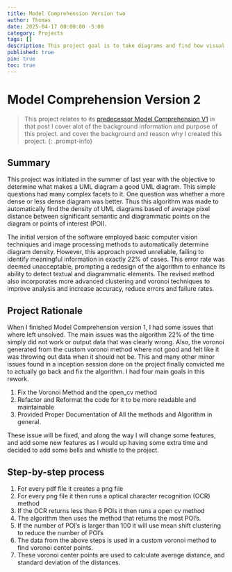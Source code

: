 ```yaml
---
title: Model Comprehension Version two
author: Thomas
date: 2025-04-17 00:00:00 -5:00
category: Projects
tags: []
description: This project goal is to take diagrams and find how visual dense the diagram is, using computer vision techniques like OCR and open_cv methods.
published: true
pin: true
toc: true
---
```


# Model Comprehension Version 2

> This project relates to its [predecessor Model Comprehension V1](https://tomicgun.github.io/posts/MCV1/) in that post I cover alot of the background information and purpose of this project.
> and cover the background and reason why I created this project.
 {: .prompt-info}
>

## Summary
This project was initiated in the summer of last year with the objective to determine what makes a UML diagram a good UML diagram. 
This simple questions had many complex facets to it. One question was whether a more dense or less dense diagram was better. 
Thus this algorithm was made to automatically find the density of UML diagrams based of average pixel distance between significant semantic 
and diagrammatic points on the diagram or points of interest (POI). 

The initial version of the software employed basic computer vision techniques 
and image processing methods to automatically determine diagram density. However, this approach proved unreliable, failing to identify meaningful information in exactly 22% of cases. 
This error rate was deemed unacceptable, prompting a redesign of the algorithm to enhance its ability to detect textual and diagrammatic elements. 
The revised method also incorporates more advanced clustering and voronoi techniques to improve analysis and increase accuracy, reduce errors and failure rates.


## Project Rationale 

When I finished Model Comprehension version 1, I had some issues that where left unsolved. 
The main issues was the algorithm 22% of the time simply did not work or output data that was
clearly wrong. Also, the voronoi generated from the custom voronoi method where not good and felt like
it was throwing out data when it should not be. This and many other minor issues found in a inception 
session done on the project finally convicted me to actually go back and fix the algorithm.
I had four main goals in this rework.

1. Fix the Voronoi Method and the open_cv method
2. Refactor and Reformat the code for it to be more readable and maintainable
3. Provided Proper Documentation of All the methods and Algorithm in general.

These issue will be fixed, and along the way I will change some features, and add some new features
as I would up having some extra time and decided to add some bells and whistle to the project.

## Step-by-step process
1. For every pdf file it creates a png file
2. For every png file it then runs a optical character recognition (OCR)  method
3. If the OCR returns less than 6 POIs it then runs a open cv method
4. The algorithm then uses the method that returns the most POI’s.
5. If the number of POI’s is larger than 100 it will use mean shift clustering to reduce the number of POI’s
6. The data from the above steps is used in a custom voronoi method to find voronoi center points. 
7. These voronoi center points are used to calculate average distance, and standard deviation of the distances.



